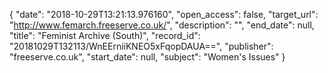 {
  "date": "2018-10-29T13:21:13.976160", 
  "open_access": false, 
  "target_url": "http://www.femarch.freeserve.co.uk/", 
  "description": "", 
  "end_date": null, 
  "title": "Feminist Archive (South)", 
  "record_id": "20181029T132113/WnEErniiKNEO5xFqopDAUA==", 
  "publisher": "freeserve.co.uk", 
  "start_date": null, 
  "subject": "Women's Issues"
}

